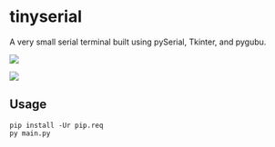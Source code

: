 # tinyserial
A very small serial terminal built using pySerial, Tkinter, and pygubu.

![](https://i.imgur.com/0XPt5z7.png)

![](https://i.imgur.com/xOROPIH.png)

## Usage

```
pip install -Ur pip.req
py main.py
```
